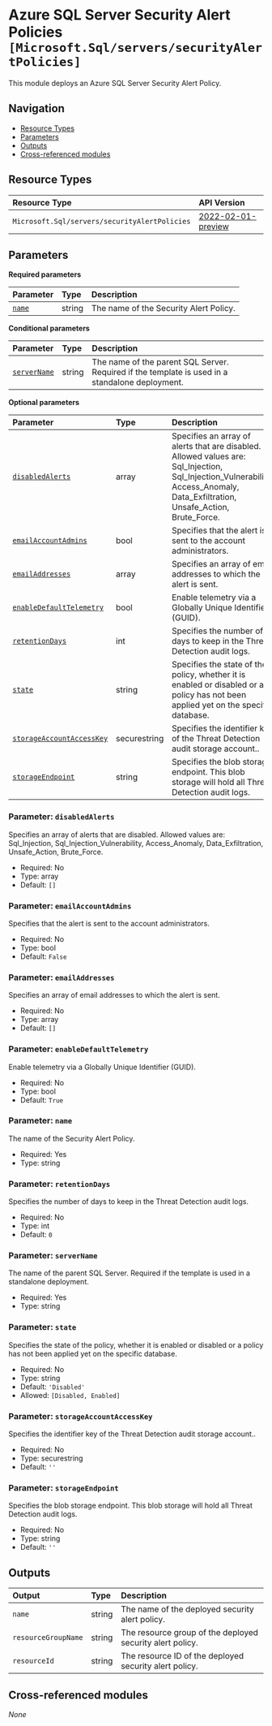 # Azure SQL Server Security Alert Policies `[Microsoft.Sql/servers/securityAlertPolicies]`

This module deploys an Azure SQL Server Security Alert Policy.

## Navigation

- [Resource Types](#Resource-Types)
- [Parameters](#Parameters)
- [Outputs](#Outputs)
- [Cross-referenced modules](#Cross-referenced-modules)

## Resource Types

| Resource Type | API Version |
| :-- | :-- |
| `Microsoft.Sql/servers/securityAlertPolicies` | [2022-02-01-preview](https://learn.microsoft.com/en-us/azure/templates/Microsoft.Sql/2022-02-01-preview/servers/securityAlertPolicies) |

## Parameters

**Required parameters**

| Parameter | Type | Description |
| :-- | :-- | :-- |
| [`name`](#parameter-name) | string | The name of the Security Alert Policy. |

**Conditional parameters**

| Parameter | Type | Description |
| :-- | :-- | :-- |
| [`serverName`](#parameter-servername) | string | The name of the parent SQL Server. Required if the template is used in a standalone deployment. |

**Optional parameters**

| Parameter | Type | Description |
| :-- | :-- | :-- |
| [`disabledAlerts`](#parameter-disabledalerts) | array | Specifies an array of alerts that are disabled. Allowed values are: Sql_Injection, Sql_Injection_Vulnerability, Access_Anomaly, Data_Exfiltration, Unsafe_Action, Brute_Force. |
| [`emailAccountAdmins`](#parameter-emailaccountadmins) | bool | Specifies that the alert is sent to the account administrators. |
| [`emailAddresses`](#parameter-emailaddresses) | array | Specifies an array of email addresses to which the alert is sent. |
| [`enableDefaultTelemetry`](#parameter-enabledefaulttelemetry) | bool | Enable telemetry via a Globally Unique Identifier (GUID). |
| [`retentionDays`](#parameter-retentiondays) | int | Specifies the number of days to keep in the Threat Detection audit logs. |
| [`state`](#parameter-state) | string | Specifies the state of the policy, whether it is enabled or disabled or a policy has not been applied yet on the specific database. |
| [`storageAccountAccessKey`](#parameter-storageaccountaccesskey) | securestring | Specifies the identifier key of the Threat Detection audit storage account.. |
| [`storageEndpoint`](#parameter-storageendpoint) | string | Specifies the blob storage endpoint. This blob storage will hold all Threat Detection audit logs. |

### Parameter: `disabledAlerts`

Specifies an array of alerts that are disabled. Allowed values are: Sql_Injection, Sql_Injection_Vulnerability, Access_Anomaly, Data_Exfiltration, Unsafe_Action, Brute_Force.
- Required: No
- Type: array
- Default: `[]`

### Parameter: `emailAccountAdmins`

Specifies that the alert is sent to the account administrators.
- Required: No
- Type: bool
- Default: `False`

### Parameter: `emailAddresses`

Specifies an array of email addresses to which the alert is sent.
- Required: No
- Type: array
- Default: `[]`

### Parameter: `enableDefaultTelemetry`

Enable telemetry via a Globally Unique Identifier (GUID).
- Required: No
- Type: bool
- Default: `True`

### Parameter: `name`

The name of the Security Alert Policy.
- Required: Yes
- Type: string

### Parameter: `retentionDays`

Specifies the number of days to keep in the Threat Detection audit logs.
- Required: No
- Type: int
- Default: `0`

### Parameter: `serverName`

The name of the parent SQL Server. Required if the template is used in a standalone deployment.
- Required: Yes
- Type: string

### Parameter: `state`

Specifies the state of the policy, whether it is enabled or disabled or a policy has not been applied yet on the specific database.
- Required: No
- Type: string
- Default: `'Disabled'`
- Allowed: `[Disabled, Enabled]`

### Parameter: `storageAccountAccessKey`

Specifies the identifier key of the Threat Detection audit storage account..
- Required: No
- Type: securestring
- Default: `''`

### Parameter: `storageEndpoint`

Specifies the blob storage endpoint. This blob storage will hold all Threat Detection audit logs.
- Required: No
- Type: string
- Default: `''`


## Outputs

| Output | Type | Description |
| :-- | :-- | :-- |
| `name` | string | The name of the deployed security alert policy. |
| `resourceGroupName` | string | The resource group of the deployed security alert policy. |
| `resourceId` | string | The resource ID of the deployed security alert policy. |

## Cross-referenced modules

_None_
